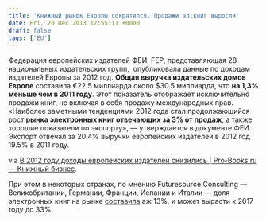 ```yaml
---
title: 'Книжный рынок Европы сократился. Продажи эл.книг выросли'
date: Fri, 20 Dec 2013 12:55:11 +0000
draft: false
tags: ['EU']
---
```


Федерация европейских издателей ФЕИ, FEP, представляющая 28 национальных издательских групп,  опубликовала данные по доходам издателей Европы за 2012 год. **Общая выручка издательских домов  Европе** составила €22.5 миллиарда около $30.5 миллиарда, что **на 1,3% меньше чем в 2011 году**. Этот показатель отображает исключительно продажи книг, не включая в себя продажу международных прав. «Наиболее заметными тенденциями 2012 года стал продолжающийся рост **рынка электронных книг отвечающих за 3% от продаж**, а также хорошие показатели по экспорту», — утверждается в документе ФЕИ. Экспорт отвечал за 20.4% выручки европейских издателей в 2012 год 19.5% в 2011 году. 

via [В 2012 году доходы европейских издателей снизились | Pro-Books.ru — Книжный бизнес](http://www.pro-books.ru/sitearticles/14076).

При этом в некоторых странах, по мнению Futuresource Consulting — Великобритании, Германии, Франции, Испании и Италии — доля электронных книг на рынке [составила](http://goo.gl/HcFTzL) аж 13%, и может вырасти к 2017 году до 33%.